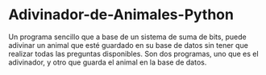 # Adivinador-de-Animales-Python
Un programa sencillo que a base de un sistema de suma de bits, puede adivinar un animal que esté guardado en su base de datos sin tener que realizar todas las preguntas disponibles. Son dos programas, uno que es el adivinador, y otro que guarda el animal en la base de datos.
